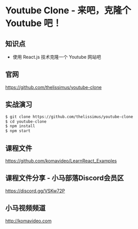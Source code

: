 Youtube Clone - 来吧，克隆个 Youtube 吧！
=======================================

## 知识点

* 使用 React.js 技术克隆一个 Youtube 网站吧

## 官网

https://github.com/thelissimus/youtube-clone

## 实战演习

```bash
$ git clone https://github.com/thelissimus/youtube-clone
$ cd youtube-clone
$ npm install
$ npm start
```

## 课程文件

https://github.com/komavideo/LearnReact_Examples

## 课程文件分享 - 小马部落Discord会员区

https://discord.gg/VSKw72P

## 小马视频频道

http://komavideo.com
